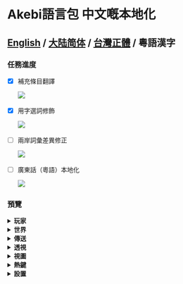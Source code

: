 # Akebi語言包 中文嘅本地化

**[English](README.MD) / [大陆简体](README.ZH-CN.MD) / [台灣正體](README.ZH-TW.MD) / 粵語漢字**
---

### **任務進度**
- [x] 補充條目翻譯

  ![](https://progress-bar.dev/98/?width=140)
- [x] 用字選詞修飾

  ![](https://progress-bar.dev/90/?width=140)
- [ ] 兩岸詞彙差異修正

  ![](https://progress-bar.dev/0/?width=140)
- [ ] 廣東話（粵語）本地化

  ![](https://progress-bar.dev/0/?width=140)
    
### 預覽

<details>
  <summary><b>玩家</b></summary>
  <img src="Images/Simplified%20Chinese/Player.png">
</details>

<details>
  <summary><b>世界</b></summary>
  <img src="Images/Simplified%20Chinese/World.png">
</details>

<details>
  <summary><b>傳送</b></summary>
  <img src="Images/Simplified%20Chinese/Teleport.png">
</details>

<details>
  <summary><b>透視</b></summary>
  <img src="Images/Simplified%20Chinese/ESP.png">
</details>

<details>
  <summary><b>視圖</b></summary>
  <img src="Images/Simplified%20Chinese/Visuals.png">
</details>

<details>
  <summary><b>熱鍵</b></summary>
  <img src="Images/Simplified%20Chinese/Hotkeys.png">
</details>

<details>
  <summary><b>設置</b></summary>
  <img src="Images/Simplified%20Chinese/Settings.png">
</details>
